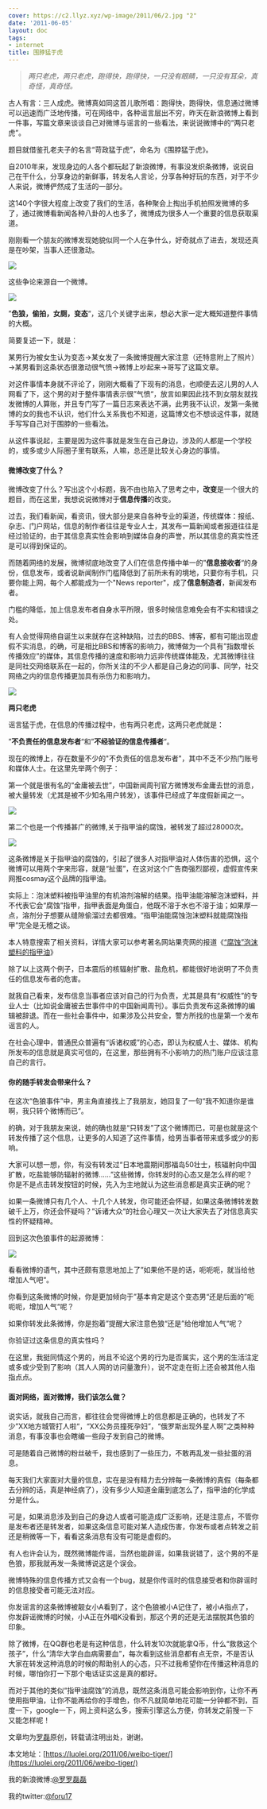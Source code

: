 ```yaml
---
cover: https://c2.llyz.xyz/wp-image/2011/06/2.jpg "2"
date: '2011-06-05'
layout: doc
tags:
- internet
title: 围脖猛于虎
---
```


> _两只老虎，两只老虎，跑得快，跑得快，一只没有眼睛，一只没有耳朵，真奇怪，真奇怪。_

古人有言：三人成虎。微博真如同这首儿歌所唱：跑得快，跑得快，信息通过微博可以迅速而广泛地传播，可在网络中，各种谣言层出不穷，昨天在新浪微博上看到一件事，写篇文章来谈谈自己对微博与谣言的一些看法，来说说微博中的“两只老虎”。

题目就借鉴孔老夫子的名言“苛政猛于虎”，命名为《围脖猛于虎》。

自2010年来，发现身边的人各个都玩起了新浪微博，有事没发织条微博，说说自己在干什么，分享身边的新鲜事，转发名人言论，分享各种好玩的东西，对于不少人来说，微博俨然成了生活的一部分。

这140个字很大程度上改变了我们的生活，各种聚会上掏出手机拍照发微博的多了，通过微博看新闻各种八卦的人也多了，微博成为很多人一个重要的信息获取渠道。

刚刚看一个朋友的微博发现她貌似同一个人在争什么，好奇就点了进去，发现还真是在吵架，当事人还很激动。

![](https://c2.llyz.xyz/wp-image/2011/06/2.jpg )

这些争论来源自一个微博。

![](https://c2.llyz.xyz/wp-image/2011/06/3.jpg )

”**色狼，偷拍，女厕，变态**“，这几个关键字出来，想必大家一定大概知道整件事情的大概。

简要复述一下，就是：

某男行为被女生认为变态→某女发了一条微博提醒大家注意（还特意附上了照片）→某男看到这条状态很激动很气愤→微博上吵起来→哥写了这篇文章。

对这件事情本身就不评论了，刚刚大概看了下现有的消息，也顺便去这儿男的人人网看了下，这个男的对于整件事情表示很”气愤“，放言如果因此找不到女朋友就找发微博的人算账，并且专门写了一篇日志来表达不满，此男我不认识，发第一条微博的女的我也不认识，他们什么关系我也不知道，这篇博文也不想谈这件事，就随手写写自己对于围脖的一些看法。

从这件事说起，主要是因为这件事就是发生在自己身边，涉及的人都是一个学校的，或多或少人际圈子里有联系，人嘛，总还是比较关心身边的事情。

#### 微博改变了什么？

微博改变了什么？写出这个小标题，我不由也陷入了思考之中，**改变**是一个很大的题目，而在这里，我想说说微博对于**信息传播**的改变。

过去，我们看新闻，看资讯，很大部分是来自各种专业的渠道，传统媒体：报纸、杂志、门户网站，信息的制作者往往是专业人士，其发布一篇新闻或者报道往往是经过验证的，由于其信息真实性会影响到媒体自身的声誉，所以其信息的真实性还是可以得到保证的。

而随着网络的发展，微博彻底地改变了人们在信息传播中单一的”**信息接收者**“的身份，信息发布，或者说新闻制作门槛降低到了前所未有的境地，只要你有手机，只要你能上网，每个人都能成为一个"News reporter"，成了**信息制造者**，新闻发布者。

门槛的降低，加上信息发布者自身水平所限，很多时候信息难免会有不实和错误之处。

有人会觉得网络自诞生以来就存在这种缺陷，过去的BBS、博客，都有可能出现虚假不实消息，的确，可是相比BBS和博客的影响力，微博做为一个具有”指数增长传播效应”的媒体，其信息传播的速度和影响力远非传统媒体能及，尤其微博往往是同社交网络联系在一起的，你所关注的不少人都是自己身边的同事、同学，社交网络之内的信息传播更加具有杀伤力和影响力。

![](https://c2.llyz.xyz/wp-image/2011/06/weibo.jpg )

**两只老虎**

谣言猛于虎，在信息的传播过程中，也有两只老虎，这两只老虎就是：

”**不负责任的信息发布者**“和”**不经验证的信息传播者**“。

现在的微博上，存在数量不少的"不负责任的信息发布者"，其中不乏不少热门账号和媒体人士。在这里先举两个例子：

第一个就是很有名的“金庸被去世”，中国新闻周刊官方微博发布金庸去世的消息，被大量转发（尤其是被不少知名用户转发），该事件已经成了年度假新闻之一。

![](https://c2.llyz.xyz/wp-image/2011/06/jinyong.png )

第二个也是一个传播甚广的微博,关于指甲油的腐蚀，被转发了超过28000次。

![](https://c2.llyz.xyz/wp-image/2011/06/zhijia.jpg )

这条微博是关于指甲油的腐蚀的，引起了很多人对指甲油对人体伤害的恐惧，这个微博可以用两个字来形容，就是“扯蛋”，在这对这个广告商强烈鄙视，虚假宣传来网推cosmay这个品牌的指甲油。

实际上：泡沫塑料被指甲油里的有机溶剂溶解的结果。指甲油能溶解泡沫塑料，并不代表它会“腐蚀”指甲，指甲表面是角蛋白，他既不溶于水也不溶于油；如果厚一点，溶剂分子想要从缝隙偷溜过去都很难。“指甲油能腐蚀泡沫塑料就能腐蚀指甲”完全是无稽之谈。

本人特意搜索了相关资料，详情大家可以参考著名网站果壳网的报道《[“腐蚀”泡沫塑料的指甲油](https://www.guokr.com/article/21103/)》

除了以上这两个例子，日本震后的核辐射扩散、盐危机，都能很好地说明了不负责任的信息发布者的危害。

就我自己看来，发布信息当事者应该对自己的行为负责，尤其是具有“权威性”的专业人士（比如说金庸被去世事件中的中国新闻周刊）。事后负责发布这条微博的编辑被辞退。而在一些社会事件中，如果涉及公共安全，警方所找的也是第一个发布谣言的人。

在社会心理中，普通民众普遍有“诉诸权威”的心态，即认为权威人士、媒体、机构所发布的信息就是真实可信的，在这里，那些拥有不小影响力的热门账户应该注意自己的言行。

#### 你的随手转发会带来什么？

在这次“色狼事件”中，男主角直接找上了我朋友，她回复了一句“我不知道你是谁啊，我只转个微博而已”。

的确，对于我朋友来说，她的确也就是“只转发”了这个微博而已，可是也就是这个转发传播了这个信息，让更多的人知道了这件事情，给男当事者带来或多或少的影响。

大家可以想一想，你，有没有转发过“日本地震期间那福岛50壮士，核辐射向中国扩散，吃盐能够防辐射的微博……”这些微博，你转发时的心态又是怎么样的呢？你是不是点击转发按钮的时候，先入为主地就认为这些消息都是真实正确的呢？

如果一条微博只有几个人、十几个人转发，你可能还会怀疑，如果这条微博转发数破千上万，你还会怀疑吗？”诉诸大众“的社会心理又一次让大家失去了对信息真实性的怀疑精神。

回到这次色狼事件的起源微博：

![](https://c2.llyz.xyz/wp-image/2011/06/4.jpg )

看看微博的语气，其中还颇有意思地加上了”如果他不是的话，呃呃呃，就当给他增加人气吧“。

你看到这条微博的时候，你是更加倾向于”基本肯定是这个变态男“还是后面的”呃呃呃，增加人气“呢？

如果你转发此条微博，你是抱着”提醒大家注意色狼“还是”给他增加人气“呢？

你验证过这条信息的真实性吗？

在这里，我挺同情这个男的，尚且不论这个男的行为是否属实，这个男的生活注定或多或少受到了影响（其人人网的访问量激升），说不定走在街上还会被其他人指指点点。

#### 面对网络，面对微博，我们该怎么做？

说实话，就我自己而言，都往往会觉得微博上的信息都是正确的，也转发了不少”XX地方城管打人啦“，“XX公务员撞死孕妇”，“俄罗斯出现外星人啊”之类种种消息，有事没事也会瞎编一些段子发到自己的微博。

可是随着自己微博的粉丝破千，我也感到了一些压力，不敢再乱发一些扯蛋的消息。

每天我们大家面对大量的信息，实在是没有精力去分辨每一条微博的真假（每条都去分辨的话，真是神经病了），没有多少人知道金庸到底怎么了，指甲油的化学成分是什么。

可是，如果消息涉及到自己的身边人或者可能造成广泛影响，还是注意点，不管你是发布者还是转发者，如果这条信息可能对某人造成伤害，你发布或者点转发之前还是稍微等一下，看看这条消息有没有可能是虚假的。

有人也许会认为，既然微博能传谣，当然也能辟谣，如果我说错了，这个男的不是色狼，那我就再发一条微博说这是个误会。

微博特殊的信息传播方式又会有一个bug，就是你传谣时的信息接受者和你辟谣时的信息接受者可能无法对应。

你发谣言的这条微博被靓女小A看到了，这个色狼被小A记住了，被小A指点了，你发辟谣微博的时候，小A正在外唱K没看到，那这个男的还是无法摆脱其色狼的印象。

除了微博，在QQ群也老是有这种信息，什么转发10次就能拿Q币，什么“救救这个孩子”，什么“清华大学白血病需要血”，每次看到这些消息都有点无奈，不是否认大家在转发这种消息的时候的帮助别人的心态，只不过我希望你在传播这种消息的时候，哪怕你打一下那个电话证实这是真的都好。

而对于其他的类似“指甲油腐蚀”的消息，既然这条消息可能会影响到你，让你不再使用指甲油，让你不能再给你的手增色，你不凡就简单地花可能一分钟都不到，百度一下，google一下，网上资料这么多，搜索引擎这么方便，你转发之前搜一下又能怎样呢！

文章均为[罗磊](https://luolei.org)原创，转载请注明出处，谢谢。

本文地址：[https://luolei.org/2011/06/weibo-tiger/](https://luolei.org/2011/06/weibo-tiger/)

我的新浪微博:[@罗罗磊磊](https://weibo.com/foru17/)

我的twitter:[@foru17](https://twitter.com/#!/foru17)
